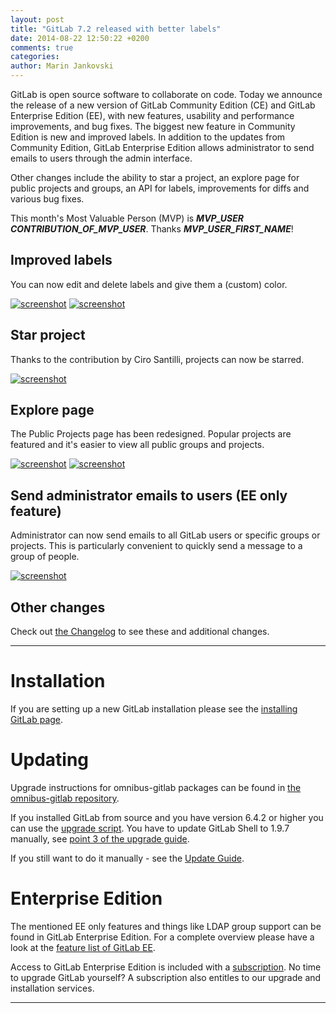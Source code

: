 ```yaml
---
layout: post
title: "GitLab 7.2 released with better labels"
date: 2014-08-22 12:50:22 +0200
comments: true
categories:
author: Marin Jankovski
---
```


GitLab is open source software to collaborate on code.
Today we announce the release of a new version of GitLab Community Edition (CE) and GitLab Enterprise Edition (EE), with new features, usability and performance improvements, and bug fixes.
The biggest new feature in Community Edition is new and improved labels.
In addition to the updates from Community Edition, GitLab Enterprise Edition allows administrator to send emails to users through the admin interface.

Other changes include the ability to star a project, an explore page for public projects and groups, an API for labels, improvements for diffs and various bug fixes.

This month's Most Valuable Person (MVP) is ***MVP_USER*** ***CONTRIBUTION_OF_MVP_USER***.
Thanks ***MVP_USER_FIRST_NAME***!

<!--more-->

## Improved labels

You can now edit and delete labels and give them a (custom) color.

[![screenshot](/images/7_2/labels1.png)](/images/7_2/labels1.png)
[![screenshot](/images/7_2/labels2.png)](/images/7_2/labels2.png)

## Star project

Thanks to the contribution by Ciro Santilli, projects can now be starred.

[![screenshot](/images/7_2/star.png)](/images/7_2/star.png)


## Explore page

The Public Projects page has been redesigned. Popular projects are featured and it's easier to view all public groups and projects.

[![screenshot](/images/7_2/explore1.png)](/images/7_2/explore1.png)
[![screenshot](/images/7_2/explore2.png)](/images/7_2/explore2.png)


## Send administrator emails to users (EE only feature)

Administrator can now send emails to all GitLab users or specific groups or projects. This is particularly convenient to quickly send a message to a group of people.

[![screenshot](/images/7_2/admin_email.png)](/images/7_2/admin_email.png)

## Other changes

Check out [the Changelog](https://gitlab.com/gitlab-org/gitlab-ce/blob/7-2-stable/CHANGELOG) to see these and additional changes.

- - -

# Installation

If you are setting up a new GitLab installation please see the [installing GitLab page](https://www.gitlab.com/installation/).

# Updating

Upgrade instructions for omnibus-gitlab packages can be found in [the omnibus-gitlab repository](https://gitlab.com/gitlab-org/omnibus-gitlab/blob/master/doc/update.md).

If you installed GitLab from source and you have version 6.4.2 or higher you can use the [upgrade script](https://gitlab.com/gitlab-org/gitlab-ce/blob/master/doc/update/upgrader.md).
You have to update GitLab Shell to 1.9.7 manually, see [point 3 of the upgrade guide](https://gitlab.com/gitlab-org/gitlab-ce/blob/master/doc/update/X.x-to-x.x.md#3-update-gitlab-shell-and-its-config).

If you still want to do it manually - see the [Update Guide](https://gitlab.com/gitlab-org/gitlab-ce/blob/master/doc/update/7.1-to-7.2.md).

# Enterprise Edition

The mentioned EE only features and things like LDAP group support can be found in GitLab Enterprise Edition.
For a complete overview please have a look at the [feature list of GitLab EE](http://www.gitlab.com/gitlab-ee/).

Access to GitLab Enterprise Edition is included with a [subscription](http://www.gitlab.com/subscription/).
No time to upgrade GitLab yourself?
A subscription also entitles to our upgrade and installation services.

- - -
